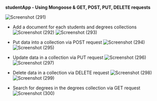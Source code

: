 **studentApp - Using Mongoose & GET, POST, PUT, DELETE requests**

![Screenshot (291)](https://github.com/user-attachments/assets/64cc35de-1cab-4dd6-b8c8-c874f323c043)

- Add a document for each students and degrees collections
![Screenshot (292)](https://github.com/user-attachments/assets/7af03cbf-620f-4a32-8ba3-50ccd0691758)
![Screenshot (293)](https://github.com/user-attachments/assets/2ed8ad92-e9c2-4cd1-aec2-bc7e878b13c0)

- Put data into a collection via POST request
![Screenshot (294)](https://github.com/user-attachments/assets/304452e3-b3a8-4fa9-b569-db4a07f0af47)
![Screenshot (295)](https://github.com/user-attachments/assets/779b3bd7-a776-4215-88d9-2624c21e7a4e)

- Update data in a collection via PUT request
![Screenshot (296)](https://github.com/user-attachments/assets/06f8acb9-9025-4a11-8830-b2af98091518)
![Screenshot (297)](https://github.com/user-attachments/assets/8abd3239-b562-47ae-a10a-1d68896d3d54)

- Delete data in a collection via DELETE request
![Screenshot (298)](https://github.com/user-attachments/assets/454a6c84-2881-48c0-9779-c31ca3e7ce4d)
![Screenshot (299)](https://github.com/user-attachments/assets/7e03890f-7215-4414-ab36-792505d7aa66)

- Search for degrees in the degrees collection via GET request
![Screenshot (300)](https://github.com/user-attachments/assets/6c19b3ec-af47-489d-a774-c550796e42dd)

